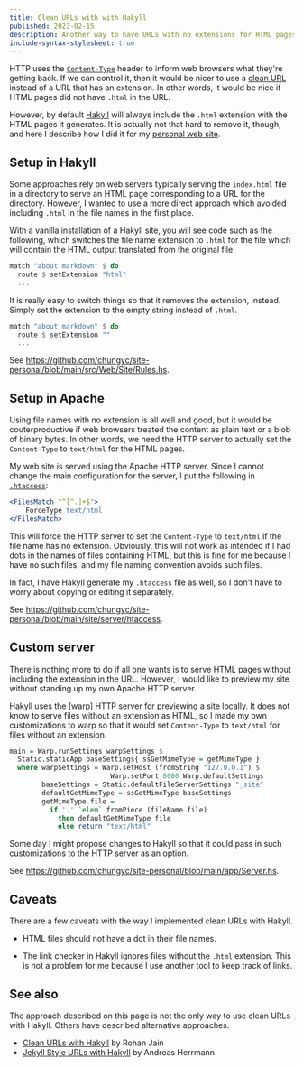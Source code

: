 ```yaml
---
title: Clean URLs with with Hakyll
published: 2023-02-15
description: Another way to have URLs with no extensions for HTML pages with Hakyll.
include-syntax-stylesheet: true
---
```


HTTP uses the [`Content-Type`] header to inform web browsers what they're getting back.
If we can control it, then it would be nicer to use a [clean URL] instead of a URL
that has an extension.  In other words, it would be nice if HTML pages did not
have `.html` in the URL.

However, by default [Hakyll] will always include the `.html` extension
with the HTML pages it generates.  It is actually not that hard to remove it, though,
and here I describe how I did it for my [personal web site](https://chungyc.org/).

[`Content-Type`]: https://developer.mozilla.org/en-US/docs/Web/HTTP/Headers/Content-Type
[clean URL]: https://en.wikipedia.org/wiki/Clean_URL
[Hakyll]: https://jaspervdj.be/hakyll/

## Setup in Hakyll

Some approaches rely on web servers typically serving the `index.html` file in a directory
to serve an HTML page corresponding to a URL for the directory.  However, I wanted to use
a more direct approach which avoided including `.html` in the file names in the first place.

With a vanilla installation of a Hakyll site, you will see code such as the following,
which switches the file name extension to `.html` for the file which will contain the
HTML output translated from the original file.

```haskell
match "about.markdown" $ do
  route $ setExtension "html"
  ...
```

It is really easy to switch things so that it removes the extension, instead.
Simply set the extension to the empty string instead of `.html`.

```haskell
match "about.markdown" $ do
  route $ setExtension ""
  ...
```

See https://github.com/chungyc/site-personal/blob/main/src/Web/Site/Rules.hs.

## Setup in Apache

Using file names with no extension is all well and good, but it would be couterproductive
if web browsers treated the content as plain text or a blob of binary bytes.
In other words, we need the HTTP server to actually set the `Content-Type` to `text/html` for the HTML pages.

My web site is served using the Apache HTTP server.
Since I cannot change the main configuration for the server, I put the following in [`.htaccess`]:

```apache
<FilesMatch "^[^.]+$">
    ForceType text/html
</FilesMatch>
```

This will force the HTTP server to set the `Content-Type` to `text/html` if the file name has no extension.
Obviously, this will not work as intended if I had dots in the names of files containing HTML,
but this is fine for me because I have no such files, and my file naming convention avoids such files.

In fact, I have Hakyll generate my `.htaccess` file as well,
so I don't have to worry about copying or editing it separately.

See https://github.com/chungyc/site-personal/blob/main/site/server/htaccess.

[`.htaccess`]: https://httpd.apache.org/docs/2.4/howto/htaccess.html

## Custom server

There is nothing more to do if all one wants is
to serve HTML pages without including the extension in the URL.
However, I would like to preview my site without standing up my own Apache HTTP server.

Hakyll uses the [warp] HTTP server for previewing a site locally.
It does not know to serve files without an extension as HTML,
so I made my own customizations to warp so that it would set `Content-Type` to `text/html`
for files without an extension.

```haskell
main = Warp.runSettings warpSettings $
  Static.staticApp baseSettings{ ssGetMimeType = getMimeType }
  where warpSettings = Warp.setHost (fromString "127.0.0.1") $
                         Warp.setPort 8000 Warp.defaultSettings
        baseSettings = Static.defaultFileServerSettings "_site"
        defaultGetMimeType = ssGetMimeType baseSettings
        getMimeType file =
          if '.' `elem` fromPiece (fileName file)
            then defaultGetMimeType file
            else return "text/html"
```

Some day I might propose changes to Hakyll so that it could pass
in such customizations to the HTTP server as an option.

See https://github.com/chungyc/site-personal/blob/main/app/Server.hs.

## Caveats

There are a few caveats with the way I implemented clean URLs with Hakyll.

*   HTML files should not have a dot in their file names.

*   The link checker in Hakyll ignores files without the `.html` extension.
    This is not a problem for me because I use another tool to keep track of links.

## See also

The approach described on this page is not the only way to use clean URLs with Hakyll.
Others have described alternative approaches.

*   [Clean URLs with Hakyll](https://www.rohanjain.in/hakyll-clean-urls/) by Rohan Jain
*   [Jekyll Style URLs with Hakyll](http://aherrmann.github.io/programming/2016/01/31/jekyll-style-urls-with-hakyll/index.html) by Andreas Herrmann
